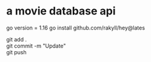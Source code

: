 # a movie database api
go version = 1.16
go install github.com/rakyll/hey@lates

git add .  
git commit -m "Update"  
git push  